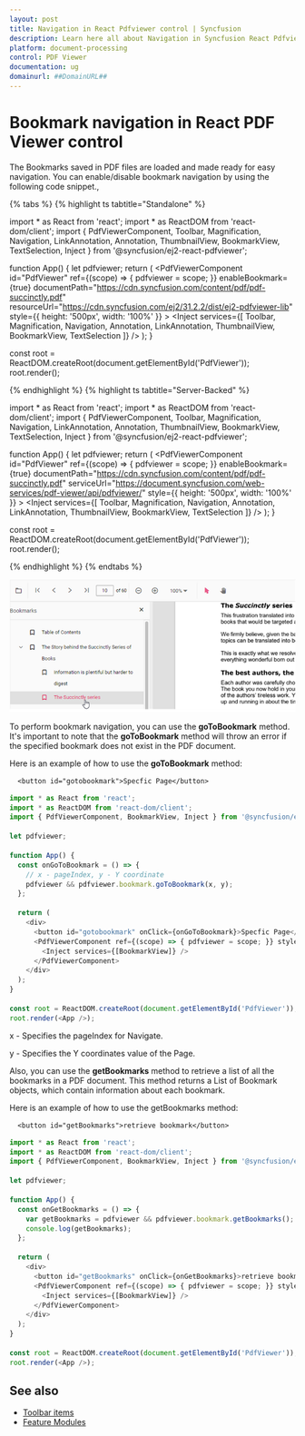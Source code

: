 ```yaml
---
layout: post
title: Navigation in React Pdfviewer control | Syncfusion
description: Learn here all about Navigation in Syncfusion React Pdfviewer control of Syncfusion Essential JS 2 and more.
platform: document-processing
control: PDF Viewer
documentation: ug
domainurl: ##DomainURL##
---
```


# Bookmark navigation in React PDF Viewer control

The Bookmarks saved in PDF files are loaded and made ready for easy navigation.
You can enable/disable bookmark navigation by using the following code snippet.,

{% tabs %}
{% highlight ts tabtitle="Standalone" %}

import * as React from 'react';
import * as ReactDOM from 'react-dom/client';
import {
  PdfViewerComponent,
  Toolbar,
  Magnification,
  Navigation,
  LinkAnnotation,
  Annotation,
  ThumbnailView,
  BookmarkView,
  TextSelection,
  Inject
} from '@syncfusion/ej2-react-pdfviewer';

function App() {
  let pdfviewer;
  return (
    <PdfViewerComponent
      id="PdfViewer"
      ref={(scope) => { pdfviewer = scope; }}
      enableBookmark={true}
      documentPath="https://cdn.syncfusion.com/content/pdf/pdf-succinctly.pdf"
      resourceUrl="https://cdn.syncfusion.com/ej2/31.2.2/dist/ej2-pdfviewer-lib"
      style={{ height: '500px', width: '100%' }}
    >
      <Inject services={[
        Toolbar,
        Magnification,
        Navigation,
        Annotation,
        LinkAnnotation,
        ThumbnailView,
        BookmarkView,
        TextSelection
      ]} />
    </PdfViewerComponent>
  );
}

const root = ReactDOM.createRoot(document.getElementById('PdfViewer'));
root.render(<App />);

{% endhighlight %}
{% highlight ts tabtitle="Server-Backed" %}

import * as React from 'react';
import * as ReactDOM from 'react-dom/client';
import {
  PdfViewerComponent,
  Toolbar,
  Magnification,
  Navigation,
  LinkAnnotation,
  Annotation,
  ThumbnailView,
  BookmarkView,
  TextSelection,
  Inject
} from '@syncfusion/ej2-react-pdfviewer';

function App() {
  let pdfviewer;
  return (
    <PdfViewerComponent
      id="PdfViewer"
      ref={(scope) => { pdfviewer = scope; }}
      enableBookmark={true}
      documentPath="https://cdn.syncfusion.com/content/pdf/pdf-succinctly.pdf"
      serviceUrl="https://document.syncfusion.com/web-services/pdf-viewer/api/pdfviewer/"
      style={{ height: '500px', width: '100%' }}
    >
      <Inject services={[
        Toolbar,
        Magnification,
        Navigation,
        Annotation,
        LinkAnnotation,
        ThumbnailView,
        BookmarkView,
        TextSelection
      ]} />
    </PdfViewerComponent>
  );
}

const root = ReactDOM.createRoot(document.getElementById('PdfViewer'));
root.render(<App />);

{% endhighlight %}
{% endtabs %}

![Alt text](../images/bookmark.png)

To perform bookmark navigation, you can use the **goToBookmark** method. It's important to note that the **goToBookmark** method will throw an error if the specified bookmark does not exist in the PDF document.

Here is an example of how to use the **goToBookmark** method:

```
  <button id="gotobookmark">Specfic Page</button>
```

```ts
import * as React from 'react';
import * as ReactDOM from 'react-dom/client';
import { PdfViewerComponent, BookmarkView, Inject } from '@syncfusion/ej2-react-pdfviewer';

let pdfviewer;

function App() {
  const onGoToBookmark = () => {
    // x - pageIndex, y - Y coordinate
    pdfviewer && pdfviewer.bookmark.goToBookmark(x, y);
  };

  return (
    <div>
      <button id="gotobookmark" onClick={onGoToBookmark}>Specfic Page</button>
      <PdfViewerComponent ref={(scope) => { pdfviewer = scope; }} style={{ height: '500px', width: '100%' }}>
        <Inject services={[BookmarkView]} />
      </PdfViewerComponent>
    </div>
  );
}

const root = ReactDOM.createRoot(document.getElementById('PdfViewer'));
root.render(<App />);
```

x - Specifies the pageIndex for Navigate.

y - Specifies the Y coordinates value of the Page.

Also, you can use the **getBookmarks** method to retrieve a list of all the bookmarks in a PDF document. This method returns a List of Bookmark objects, which contain information about each bookmark.

Here is an example of how to use the getBookmarks method:

```
  <button id="getBookmarks">retrieve bookmark</button>
```

```ts
import * as React from 'react';
import * as ReactDOM from 'react-dom/client';
import { PdfViewerComponent, BookmarkView, Inject } from '@syncfusion/ej2-react-pdfviewer';

let pdfviewer;

function App() {
  const onGetBookmarks = () => {
    var getBookmarks = pdfviewer && pdfviewer.bookmark.getBookmarks();
    console.log(getBookmarks);
  };

  return (
    <div>
      <button id="getBookmarks" onClick={onGetBookmarks}>retrieve bookmark</button>
      <PdfViewerComponent ref={(scope) => { pdfviewer = scope; }} style={{ height: '500px', width: '100%' }}>
        <Inject services={[BookmarkView]} />
      </PdfViewerComponent>
    </div>
  );
}

const root = ReactDOM.createRoot(document.getElementById('PdfViewer'));
root.render(<App />);
```

## See also

* [Toolbar items](https://help.syncfusion.com/document-processing/pdf/pdf-viewer/react/toolbar)
* [Feature Modules](https://help.syncfusion.com/document-processing/pdf/pdf-viewer/react/feature-module)